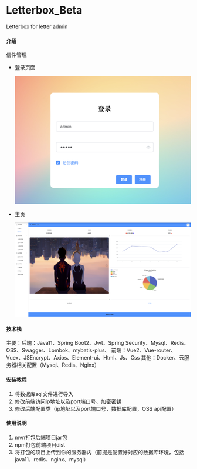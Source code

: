 # Letterbox_Beta
Letterbox for letter admin

#### 介绍
信件管理

- 登录页面

  ![871238687-8051301](assets/871238687-8051301.png)

- 主页

  ![3379490864-8051308](assets/3379490864-8051308.png)

#### 技术栈
主要：后端：Java11、Spring Boot2、Jwt、Spring Security、Mysql、Redis、OSS、Swagger、Lombok、mybatis-plus、
     前端：Vue2、Vue-router、Vuex、JSEncrypt、Axios、Element-ui、Html、Js、Css
其他：Docker、云服务器相关配置（Mysql、Redis、Nginx）

#### 安装教程

1.  将数据库sql文件进行导入
2.  修改前端访问ip地址以及port端口号、加密密钥
3.  修改后端配置类（ip地址以及port端口号，数据库配置，OSS api配置）

#### 使用说明

1.  mvn打包后端项目jar包
2.  npm打包前端项目dist
3.  将打包的项目上传到你的服务器内（前提是配置好对应的数据库环境，包括java11、redis、nginx、mysql）
